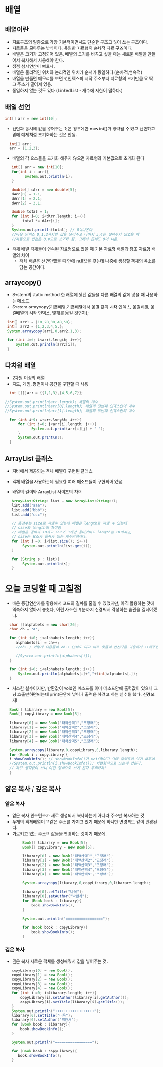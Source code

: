# 배열
## 배열이란 
* 자료구조의 일종으로 가장 기본적이면서도 단순한 구조고 많이 쓰는 구조이다.
* 자료들을 모아두는 방식이다. 동일한 자료형의 순차적 자료 구조이다.
* 배열은 크기가 고정되어 있음. 배열의 크기를 바꾸고 싶을 때는 새로운 배열을 만들어서
  복사해서 사용해야 한다.
* 장점 첨자연산이 빠르다.
* 배열은 물리적인 위치와 논리적인 위치가 순서가 동일하다.(순차적,연속적)
* 배열을 만들면 메모리를 보면 첫인덱스의 시작 주소부터 자료형의 크기만큼 딱 딱 그 주소가
  떨어져 있음.
* 동일하지 않는 것도 있다 (LinkedList - 개수에 제한이 덜하다.)
## 배열 선언
  
````groovy
int[] arr = new int[10];
````
* 선언과 동시에 값을 넣어주는 것은 경우에만 new int[]가 생략될 수 있고
  선언하고 밑에 예제처럼 초기화하는 것은 안됨.
````groovy
  int[] arr;
  arr = {1,2,3};
````  

* 배열의 각 요소들을 초기화 해주지 않으면 자료형의 기본값으로 초기화 된다
```groovy
   int[] arr = new int[10];
   for(int i : arr){
         System.out.println(i);
   }

   double[] dArr = new double[5];
   dArr[0] = 1.1;
   dArr[1] = 2.1;
   dArr[2] = 3.1;

   double total = 1;
   for (int i=0; i<dArr.length; i++){
        total *= dArr[i];
   }
   System.out.println(total); // 0이나온다
   //이유 인덱스 0,1,2까지만 값을 넣어주고 나머지 3,4는 넣어주지 않았을 때
   //자동으로 빈값은 0.0으로 초기화 됨. 그래서 곱해도 0이 나옴.
```

* 객체 배열 객체들이 연속된 자료형으로 있을 때 기본 자료형 배열과 참조 자료형 배열의 차이
   * 객체 배열은 선언만했을 때 안에 null값을 갖는데 나중에 생성할 객체의 주소를 담는 공간이다.

## arraycopy() 
* System의 static method 한 배열에 있던 값들을 다른 배열의 값에 넣을 때 사용하는 메소드.
* System.arraycopy(기존배열,기존배열에서 옮길 값의 시작 인덱스, 옮길배열, 옮길배열의 시작 인덱스, 몇개를 옮길 것인지);
````groovy
 int[] arr1 = {10,20,30,40,50};
 int[] arr2 = {1,2,3,4,5,};
 System.arraycopy(arr1,0,arr2,1,3);

 for (int i=0; i<arr2.length; i++){
     System.out.println(arr2[i]);
 }
````
## 다차원 배열
* 2차원 이상의 배열
* 지도, 게임, 평면이나 공간을 구현할 때 사용 
````groovy
  int [][]arr = {{1,2,3},{4,5,6,7}};

//System.out.println(arr.length); 배열의 개수
//System.out.println(arr[0].length); 배열의 첫번째 인덱스안의 개수
//System.out.println(arr[1].length); 배열의 두번째 인덱스안의 개수

  for (int i=0; i<arr.length; i++){
      for (int j=0; j<arr[i].length; j++){
            System.out.print(arr[i][j] + " ");
      }
      System.out.println();
  }
````

## ArrayList 클래스
* 자바에서 제공되는 객체 배열이 구현된 클래스
* 객체 배열을 사용하는데 필요한 여러 메소드들이 구현되어 있음

* 배열의 길이와 ArrayList 사이즈의 차이
````groovy
   ArrayList<String> list = new ArrayList<String>();
   list.add("aaa");
   list.add("bbb");
   list.add("ccc");

   // 총갯수는 size로 꺼낼수 있는데 배열은 length로 꺼낼 수 있는데
   // size와 length의 차이점
   // 배열은 길이가 10개고 요소가 3개만 들어있어도 length는 10이지만,
   // size는 요소가 들어가 있는 개수만큼이다.
   for (int i =0; i<list.size(); i++){
        System.out.println(list.get(i));
   }

   for (String s : list){
        System.out.println(s);
   }
````

# 오늘 코딩할 때 고칠점 
* 배운 증감연산자를 활용해서 코드의 길이를 줄일 수 있었지만, 아직 활용하는 것에 익숙하지 않아서 놓쳤다,
  이런 사소한 부분까지 신경써서 작성하는 습관을 길러야겠다.
````groovy
  char []alphabets = new char[26];
  char ch = 'A';

  for (int i=0; i<alphabets.length; i++){
     alphabets[i] = ch++;
     //ch++; 이렇게 다음줄에 ch++ 안해도 되고 바로 윗줄에 연산자를 이용해서 ++해주면 됨
    
     //System.out.println(alphabets[i]);
  }

  for (int i=0; i<alphabets.length; i++){
      System.out.println(alphabets[i]+","+(int)alphabets[i]);
  }
````
* 사소한 실수이지만, 반환값이 void인 메소드를 이미 메소드안에 출력값이 있으니 그냥 호출만하면되는데 
  print문안에 넣어서 출력을 하려고 하는 실수를 했다. 신경쓰자!
````groovy
  Book[] libarary = new Book[5];
  Book[] copyLibrary = new Book[5];
    
  libarary[0] = new Book("태백산맥1","조정래");
  libarary[1] = new Book("태백산맥2","조정래");
  libarary[2] = new Book("태백산맥3","조정래");
  libarary[3] = new Book("태백산맥4","조정래");
  libarary[4] = new Book("태백산맥5","조정래");
    
  System.arraycopy(libarary,0,copyLibrary,0,libarary.length);
  for (Book i : copyLibrary){
  i.showBookInfo(); // showBookInfo()가 void형이고 안에 출력문이 있기 때문에
  //System.out.println(i.showBookInfo()); 이런형식으로 쓰는게 안된다.
  // 자꾸 생각없이 쓰니 이런 형식으로 쓰게 된다 주의하자!
  }      
````

## 얕은 복사 / 깊은 복사
### 얕은 복사
* 얕은 복사 인스턴스가 새로 생성되서 복사하는게 아니라 주소만 복사하는 것
* 두개의 객체배열이 똑같은 주소를 가지고 있기 때문에 하나만 변경되도 같이 변경된다.
* 가르키고 있는 주소의 값들을 변경하는 것이기 때문에.
````groovy
        Book[] libarary = new Book[5];
        Book[] copyLibrary = new Book[5];

        libarary[0] = new Book("태백산맥1","조정래");
        libarary[1] = new Book("태백산맥2","조정래");
        libarary[2] = new Book("태백산맥3","조정래");
        libarary[3] = new Book("태백산맥4","조정래");
        libarary[4] = new Book("태백산맥5","조정래");

        System.arraycopy(libarary,0,copyLibrary,0,libarary.length);
  
        libarary[0].setTitle("나목");
        libarary[0].setAuthor("박완서");
        for (Book book : libarary){
            book.showBookInfo();
        }

        System.out.println("=================");

        for (Book book : copyLibrary){
            book.showBookInfo();
        }
````
### 깊은 복사
* 깊은 복사 새로운 객체를 생성해줘서 값을 넣어주는 것.
````groovy
   copyLibrary[0] = new Book();
   copyLibrary[1] = new Book();
   copyLibrary[2] = new Book();
   copyLibrary[3] = new Book();
   copyLibrary[4] = new Book();
   for (int i =0; i<libarary.length; i++){
       copyLibrary[i].setAuthor(libarary[i].getAuthor());
       copyLibrary[i].setTitle(libarary[i].getTitle());
   }
   System.out.println("++++++++++++++++++");
   libarary[0].setTitle("나목");
   libarary[0].setAuthor("박완서");
   for (Book book : libarary){
       book.showBookInfo();
   }

   System.out.println("=================");

   for (Book book : copyLibrary){
      book.showBookInfo();
   }
````